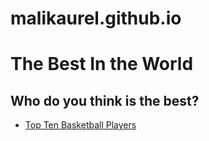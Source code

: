 malikaurel.github.io
====================
<!DOCTYPE html>
  <html>
    <head>
      <title>
     Basketball Players
      </title>
    </head>
    <body>
    <h1>The Best In the World</h1>
    <h2>Who do you think is the best?</h2>
    <ul>
      <li>
        <a href="http://en.wikipedia.org/wiki/50_Greatest_Players_in_NBA_History">Top Ten Basketball Players</a>
      </li>
     
